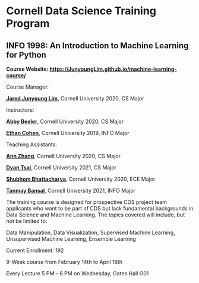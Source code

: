 # Cornell Data Science Training Program
## INFO 1998: An Introduction to Machine Learning for Python

**Course Website: https://JunyoungLim.github.io/machine-learning-course/**

Course Manager:

**[Jared Junyoung Lim](https://github.com/JunyoungLim)**, Cornell University 2020, CS Major

Instructors:

**[Abby Beeler](https://github.com/abbyB)**, Cornell University 2020, CS Major

**[Ethan Cohen](https://github.com/ethanblake97)**, Cornell University 2019, INFO Major

Teaching Assistants:

**[Ann Zhang](https://www.linkedin.com/in/azhang216/)**, Cornell University 2020, CS Major

**[Dyan Tsai](https://github.com/rk635)**, Cornell University 2021, CS Major

**[Shubhom Bhattacharya](https://github.com/shubhomb)**, Cornell University 2020, ECE Major

**[Tanmay Bansal](https://github.com/rk635)**, Cornell University 2021, INFO Major

The training course is designed for prospective CDS project team applicants who want to be part of CDS but lack fundamental backgrounds in Data Science and Machine Learning.
The topics covered will include, but not be limited to:

Data Manipulation, Data Visualization, Supervised Machine Learning, Unsupervised Machine Learning, Ensemble Learning

Current Enrollment: 192

9-Week course from February 14th to April 18th

Every Lecture 5 PM - 6 PM on Wednesday, Gates Hall G01
